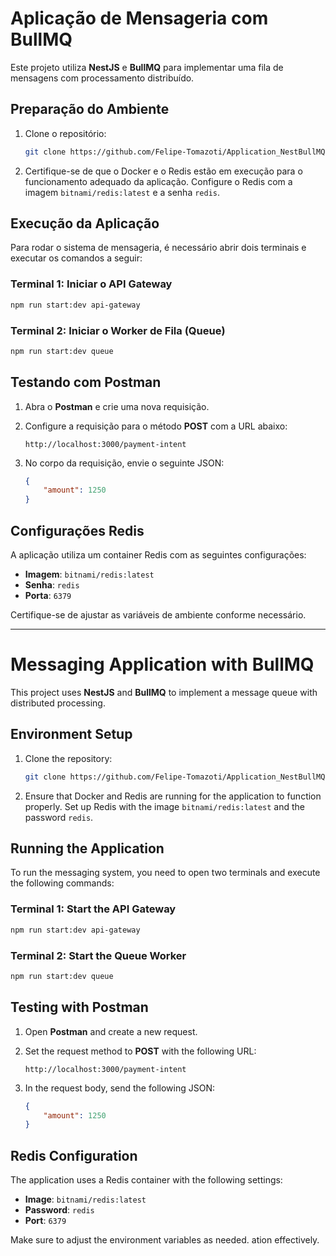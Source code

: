 # Aplicação de Mensageria com BullMQ

Este projeto utiliza **NestJS** e **BullMQ** para implementar uma fila de mensagens com processamento distribuído.

## Preparação do Ambiente

1. Clone o repositório:
   ```bash
   git clone https://github.com/Felipe-Tomazoti/Application_NestBullMQ.git
   ```

2. Certifique-se de que o Docker e o Redis estão em execução para o funcionamento adequado da aplicação. Configure o Redis com a imagem `bitnami/redis:latest` e a senha `redis`.

## Execução da Aplicação

Para rodar o sistema de mensageria, é necessário abrir dois terminais e executar os comandos a seguir:

### Terminal 1: Iniciar o API Gateway
```bash
npm run start:dev api-gateway
```

### Terminal 2: Iniciar o Worker de Fila (Queue)
```bash
npm run start:dev queue
```

## Testando com Postman

1. Abra o **Postman** e crie uma nova requisição.
2. Configure a requisição para o método **POST** com a URL abaixo:

   ```plaintext
   http://localhost:3000/payment-intent
   ```

3. No corpo da requisição, envie o seguinte JSON:
   ```json
   {
       "amount": 1250
   }
   ```

## Configurações Redis

A aplicação utiliza um container Redis com as seguintes configurações:
- **Imagem**: `bitnami/redis:latest`
- **Senha**: `redis`
- **Porta**: `6379`

Certifique-se de ajustar as variáveis de ambiente conforme necessário.

---

# Messaging Application with BullMQ

This project uses **NestJS** and **BullMQ** to implement a message queue with distributed processing.

## Environment Setup

1. Clone the repository:
   ```bash
   git clone https://github.com/Felipe-Tomazoti/Application_NestBullMQ.git
   ```

2. Ensure that Docker and Redis are running for the application to function properly. Set up Redis with the image `bitnami/redis:latest` and the password `redis`.

## Running the Application

To run the messaging system, you need to open two terminals and execute the following commands:

### Terminal 1: Start the API Gateway
```bash
npm run start:dev api-gateway
```

### Terminal 2: Start the Queue Worker
```bash
npm run start:dev queue
```

## Testing with Postman

1. Open **Postman** and create a new request.
2. Set the request method to **POST** with the following URL:

   ```plaintext
   http://localhost:3000/payment-intent
   ```

3. In the request body, send the following JSON:
   ```json
   {
       "amount": 1250
   }
   ```

## Redis Configuration

The application uses a Redis container with the following settings:
- **Image**: `bitnami/redis:latest`
- **Password**: `redis`
- **Port**: `6379`

Make sure to adjust the environment variables as needed.
ation effectively.
